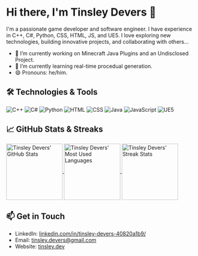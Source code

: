 # Hi there, I'm Tinsley Devers 👋

I'm a passionate game developer and software engineer. I have experience in C++, C#, Python, CSS, HTML, JS, and UE5. I love exploring new technologies, building innovative projects, and collaborating with others...

- 🔭 I’m currently working on Minecraft Java Plugins and an Undisclosed Project.
- 🌱 I’m currently learning real-time procedual generation.
- 😄 Pronouns: he/him.

## 🛠️ Technologies & Tools

![C++](https://img.shields.io/badge/-C++-00599C?style=flat&logo=cplusplus&logoColor=white)
![C#](https://img.shields.io/badge/-C%23-239120?style=flat&logo=c-sharp&logoColor=white)
![Python](https://img.shields.io/badge/-Python-3776AB?style=flat&logo=python&logoColor=white)
![HTML](https://img.shields.io/badge/-HTML5-E34F26?style=flat&logo=html5&logoColor=white)
![CSS](https://img.shields.io/badge/-CSS3-1572B6?style=flat&logo=css3&logoColor=white)
![Java](https://img.shields.io/badge/java-%23ED8B00.svg?style=flat&logo=openjdk&logoColor=white)
![JavaScript](https://img.shields.io/badge/-JavaScript-black?style=flat&logo=javascript&logoColor=eed718)
![UE5](https://img.shields.io/badge/-UE5-313131?style=flat&logo=unreal-engine&logoColor=white)

## 📈 GitHub Stats & Streaks

<a href="https://github.com/TinsleyDevers">
  <img align="center" src="https://github-readme-stats.vercel.app/api?username=TinsleyDevers&show_icons=true&theme=radical" alt="Tinsley Devers' GitHub Stats" height="150" />
</a>
<a href="https://github.com/TinsleyDevers">
  <img align="center" src="https://github-readme-stats.vercel.app/api/top-langs/?username=TinsleyDevers&layout=compact&theme=radical" alt="Tinsley Devers' Most Used Languages" height="150" />
</a>
<a href="https://github.com/TinsleyDevers">
  <img align="center" src="https://github-readme-streak-stats.herokuapp.com/?user=TinsleyDevers&theme=radical" alt="Tinsley Devers' Streak Stats" height="150" />
</a>

<!--## 🏆 GitHub Trophies

[![trophy](https://github-profile-trophy.vercel.app/?username=TinsleyDevers&theme=onedark&column=3&margin-w=15&margin-h=15)](https://github.com/ryo-ma/github-profile-trophy) -->

## 📫 Get in Touch

- LinkedIn: [linkedin.com/in/tinsley-devers-40820a1b9/](https://www.linkedin.com/in/tinsley-devers-40820a1b9/)
- Email: [tinsley.devers@gmail.com](mailto:tinsley.devers@gmail.com)
- Website: [tinsley.dev](https://tinsley.dev)
